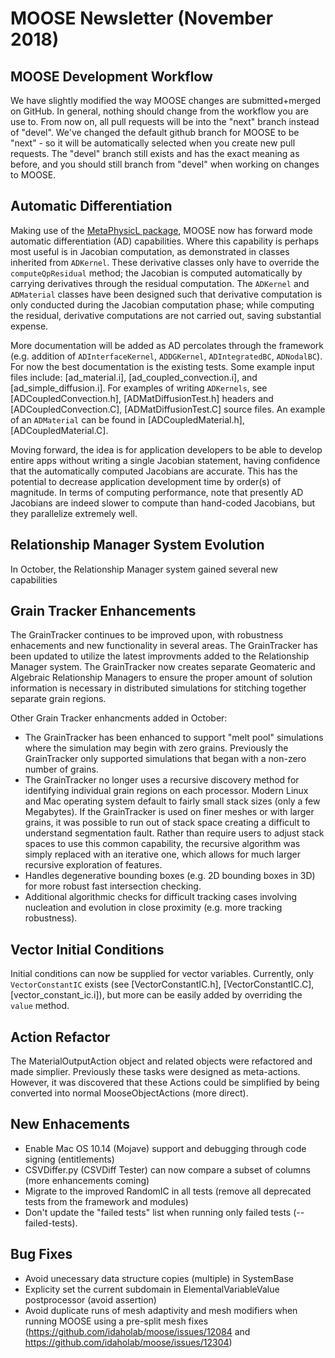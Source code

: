 # MOOSE Newsletter (November 2018)

## MOOSE Development Workflow

We have slightly modified the way MOOSE changes are submitted+merged on GitHub. In general,
nothing should change from the workflow you are use to.  From now on, all pull requests will be
into the "next" branch instead of "devel".  We've changed the default github branch for MOOSE to
be "next" - so it will be automatically selected when you create new pull requests. The "devel"
branch still exists and has the exact meaning as before, and you should still branch from "devel"
when working on changes to MOOSE.

## Automatic Differentiation

Making use of the
[MetaPhysicL package](https://github.com/roystgnr/MetaPhysicL), MOOSE now has
forward mode automatic differentiation (AD) capabilities. Where this capability is perhaps most
useful is in Jacobian computation, as demonstrated in classes inherited from
`ADKernel`. These derivative classes only have to override the
`computeQpResidual` method; the Jacobian is computed automatically by carrying
derivatives through the residual computation. The `ADKernel` and `ADMaterial`
classes have been designed such that derivative computation is only conducted
during the Jacobian computation phase; while computing the residual, derivative
computations are not carried out, saving substantial expense.

More documentation will be added as AD percolates through the framework
(e.g. addition of `ADInterfaceKernel`, `ADDGKernel`, `ADIntegratedBC`, `ADNodalBC`). For
now the best documentation is the existing tests. Some example input files include:
[ad_material.i], [ad_coupled_convection.i], and [ad_simple_diffusion.i]. For
examples of writing `ADKernels`, see [ADCoupledConvection.h], [ADMatDiffusionTest.h]
headers and [ADCoupledConvection.C], [ADMatDiffusionTest.C] source files. An example
of an `ADMaterial` can be found in [ADCoupledMaterial.h], [ADCoupledMaterial.C].

Moving forward, the idea is for application developers to be able to develop
entire apps without writing a single Jacobian statement, having confidence that
the automatically computed Jacobians are accurate. This has the potential to
decrease application development time by order(s) of magnitude. In terms of
computing performance, note that presently AD
Jacobians are indeed slower to compute than hand-coded Jacobians, but they parallelize
extremely well.

## Relationship Manager System Evolution

In October, the Relationship Manager system gained several new
capabilities

## Grain Tracker Enhancements

The GrainTracker continues to be improved upon, with robustness
enhacements and new functionality in several areas. The GrainTracker
has been updated to utilize the latest improvments added to the Relationship
Manager system. The GrainTracker now creates separate Geomateric and Algebraic
Relationship Managers to ensure the proper amount of solution information
is necessary in distributed simulations for stitching together separate
grain regions.

Other Grain Tracker enhancments added in October:

- The GrainTracker has been enhanced to support "melt pool" simulations
  where the simulation may begin with zero grains. Previously the GrainTracker
  only supported simulations that began with a non-zero number of grains.
- The GrainTracker no longer uses a recursive discovery method for identifying
  individual grain regions on each processor. Modern Linux and Mac operating system
  default to fairly small stack sizes (only a few Megabytes). If the GrainTracker
  is used on finer meshes or with larger grains, it was possible to run out of
  stack space creating a difficult to understand segmentation fault. Rather than
  require users to adjust stack spaces to use this common capability, the
  recursive algorithm was simply replaced with an iterative one, which
  allows for much larger recursive exploration of features.
- Handles degenerative bounding boxes (e.g. 2D bounding boxes in 3D) for
  more robust fast intersection checking.
- Additional algorithmic checks for difficult tracking cases involving nucleation
  and evolution in close proximity (e.g. more tracking robustness).

## Vector Initial Conditions

Initial conditions can now be supplied for vector variables. Currently, only
`VectorConstantIC` exists (see [VectorConstantIC.h], [VectorConstantIC.C],
[vector_constant_ic.i]), but more can be easily added by overriding the `value` method.

## Action Refactor

The MaterialOutputAction object and related objects were refactored and made
simplier. Previously these tasks were designed as meta-actions. However, it was
discovered that these Actions could be simplified by being converted into normal
MooseObjectActions (more direct).


## New Enhacements

- Enable Mac OS 10.14 (Mojave) support and debugging through code signing (entitlements)
- CSVDiffer.py (CSVDiff Tester) can now compare a subset of columns (more enhancements coming)
- Migrate to the improved RandomIC in all tests (remove all deprecated tests from the framework and modules)
- Don't update the "failed tests" list when running only failed tests (--failed-tests).

## Bug Fixes

- Avoid unecessary data structure copies (multiple) in SystemBase
- Explicity set the current subdomain in ElementalVariableValue postprocessor (avoid assertion)
- Avoid duplicate runs of mesh adaptivity and mesh modifiers when running MOOSE using a pre-split
  mesh fixes (https://github.com/idaholab/moose/issues/12084 and https://github.com/idaholab/moose/issues/12304)
